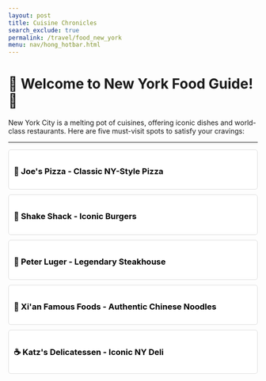 ```yaml
---
layout: post 
title: Cuisine Chronicles
search_exclude: true
permalink: /travel/food_new_york
menu: nav/hong_hotbar.html
---
```


# 🌟 Welcome to New York Food Guide! 🌟 #

New York City is a melting pot of cuisines, offering iconic dishes and world-class restaurants. Here are five must-visit spots to satisfy your cravings: 

---

<div style="background-color:#ffffff; color:#000000; padding: 10px; border: 1px solid #ddd; border-radius: 5px; margin-bottom: 10px; cursor: pointer;" onclick="this.nextElementSibling.style.display = this.nextElementSibling.style.display === 'none' ? 'block' : 'none';">
  <h3>🍕 Joe's Pizza - Classic NY-Style Pizza</h3>
</div>
<div style="display: none; padding: 10px;">
  A legendary spot for an authentic slice of New York pizza. Don’t miss:
  <ul>
    <li>Cheese Slice</li>
    <li>Pepperoni Slice</li>
    <li>Margherita Pizza</li>
    <li>White Pizza</li>
  </ul>
</div>

<div style="background-color:#ffffff; color:#000000; padding: 10px; border: 1px solid #ddd; border-radius: 5px; margin-bottom: 10px; cursor: pointer;" onclick="this.nextElementSibling.style.display = this.nextElementSibling.style.display === 'none' ? 'block' : 'none';">
  <h3>🍔 Shake Shack - Iconic Burgers</h3>
</div>
<div style="display: none; padding: 10px;">
  Known for its delicious burgers and creamy shakes, Shake Shack is a must-try. Favorites include:
  <ul>
    <li>ShackBurger</li>
    <li>SmokeShack</li>
    <li>Crinkle-Cut Fries</li>
    <li>Frozen Custard</li>
  </ul>
</div>

<div style="background-color:#ffffff; color:#000000; padding: 10px; border: 1px solid #ddd; border-radius: 5px; margin-bottom: 10px; cursor: pointer;" onclick="this.nextElementSibling.style.display = this.nextElementSibling.style.display === 'none' ? 'block' : 'none';">
  <h3>🥩 Peter Luger - Legendary Steakhouse</h3>
</div>
<div style="display: none; padding: 10px;">
  A historic steakhouse serving premium cuts of beef. Signature dishes include:
  <ul>
    <li>Porterhouse Steak</li>
    <li>German Fried Potatoes</li>
    <li>Thick-Cut Bacon</li>
    <li>Hot Fudge Sundae</li>
  </ul>
</div>

<div style="background-color:#ffffff; color:#000000; padding: 10px; border: 1px solid #ddd; border-radius: 5px; margin-bottom: 10px; cursor: pointer;" onclick="this.nextElementSibling.style.display = this.nextElementSibling.style.display === 'none' ? 'block' : 'none';">
  <h3>🍜 Xi'an Famous Foods - Authentic Chinese Noodles</h3>
</div>
<div style="display: none; padding: 10px;">
  A favorite for bold and spicy flavors. Must-try items include:
  <ul>
    <li>Spicy Lamb Hand-Pulled Noodles</li>
    <li>Cumin Lamb Burger</li>
    <li>Spicy and Sour Dumplings</li>
    <li>Cold Skin Noodles</li>
  </ul>
</div>

<div style="background-color:#ffffff; color:#000000; padding: 10px; border: 1px solid #ddd; border-radius: 5px; margin-bottom: 10px; cursor: pointer;" onclick="this.nextElementSibling.style.display = this.nextElementSibling.style.display === 'none' ? 'block' : 'none';">
  <h3>☕ Katz's Delicatessen - Iconic NY Deli</h3>
</div>
<div style="display: none; padding: 10px;">
  A New York institution, Katz's is known for its hearty sandwiches. Don’t miss:
  <ul>
    <li>Pastrami on Rye</li>
    <li>Reuben Sandwich</li>
    <li>Matzo Ball Soup</li>
    <li>Chocolate Egg Cream</li>
  </ul>
</div>

